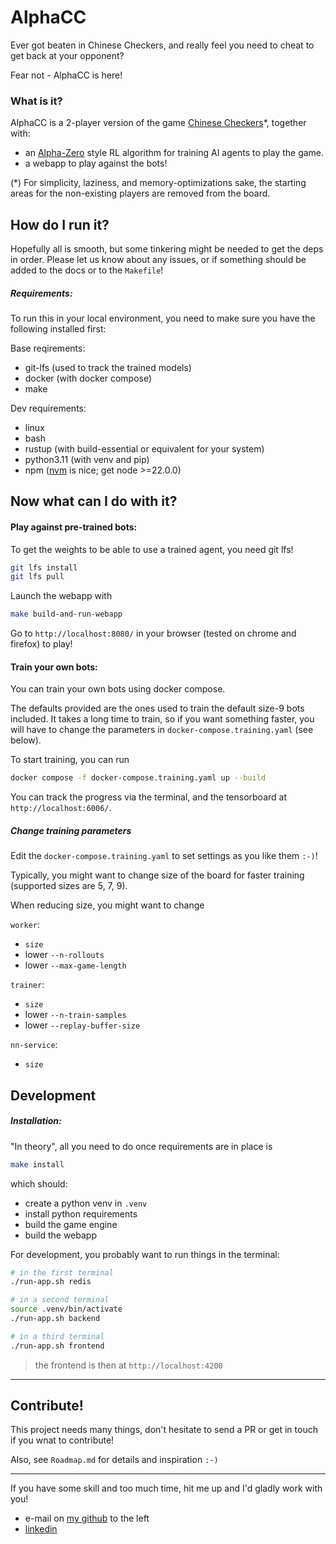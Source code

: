 # AlphaCC

Ever got beaten in Chinese Checkers, and really feel you need to cheat to get back at your opponent?

Fear not - AlphaCC is here!

### What is it?

AlphaCC is a 2-player version of the game [Chinese Checkers](https://en.wikipedia.org/wiki/Chinese_checkers)*, together with:
- an [Alpha-Zero](https://arxiv.org/abs/1712.01815) style RL algorithm for training AI agents to play the game.
- a webapp to play against the bots!

(*) For simplicity, laziness, and memory-optimizations sake, the starting areas for the non-existing players are removed from the board.

## How do I run it?

Hopefully all is smooth, but some tinkering might be needed to get the deps in order. Please let us know about any issues, or if something should be added to the docs or to the `Makefile`!

##### Requirements:
To run this in your local environment, you need to make sure you have the following installed first:

Base reqirements:
- git-lfs (used to track the trained models)
- docker (with docker compose)
- make

Dev requirements:
- linux
- bash
- rustup (with build-essential or equivalent for your system)
- python3.11 (with venv and pip)
- npm ([nvm](https://www.linode.com/docs/guides/how-to-install-use-node-version-manager-nvm/#install-nvm) is nice; get node >=22.0.0)

## Now what can I do with it?

#### Play against pre-trained bots:

To get the weights to be able to use a trained agent, you need git lfs!
```sh
git lfs install
git lfs pull
```

Launch the webapp with
```sh
make build-and-run-webapp
```
Go to `http://localhost:8080/` in your browser (tested on chrome and firefox) to play!

#### Train your own bots:

You can train your own bots using docker compose.

The defaults provided are the ones used to train the default size-9 bots included. It takes a long time to train, so if you want something faster, you will have to change the parameters in `docker-compose.training.yaml` (see below).

To start training, you can run
```sh
docker compose -f docker-compose.training.yaml up --build
```

You can track the progress via the terminal, and the tensorboard at `http://localhost:6006/`.

##### Change training parameters

Edit the `docker-compose.training.yaml` to set settings as you like them `:-)`!

Typically, you might want to change size of the board for faster training (supported sizes are 5, 7, 9).

When reducing size, you might want to change

`worker`:
- `size`
- lower `--n-rollouts`
- lower `--max-game-length`

`trainer`:
- `size`
- lower `--n-train-samples`
- lower `--replay-buffer-size`

`nn-service`:
- `size`

## Development
##### Installation:
"In theory", all you need to do once requirements are in place is 
```sh
make install
```
which should:
- create a python venv in `.venv`
- install python requirements
- build the game engine
- build the webapp

For development, you probably want to run things in the terminal:
```sh
# in the first terminal
./run-app.sh redis

# in a second terminal
source .venv/bin/activate
./run-app.sh backend

# in a third terminal
./run-app.sh frontend
```
> the frontend is then at `http://localhost:4200`

---

## Contribute!
This project needs many things, don't hesitate to send a PR or get in touch if you wnat to contribute!

Also, see `Roadmap.md` for details and inspiration `:-)`

---
If you have some skill and too much time, hit me up and I'd gladly work with you!
- e-mail on [my github](https://www.github.com/mightypirate1/) to the left
- [linkedin](https://www.linkedin.com/in/martin-frisk-9674981ab/)
